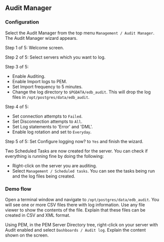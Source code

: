 ## Audit Manager

### Configuration
Select the Audit Manager from the top menu `Management / Audit Manager`. The Audit Manager wizard appears.

Step 1 of 5: Welcome screen.

Step 2 of 5: Select servers which you want to log. 

Step 3 of 5: 
- Enable Auditing. 
- Enable Import logs to PEM.
- Set Import frequency to 5 minutes.
- Change the log directory to `$PGDATA/edb_audit`. This will drop the log files in `/opt/postgres/data/edb_audit`.

Step 4 of 5: 
- Set connection attempts to `Failed`. 
- Set Disconnection attempts to `All`. 
- Set Log statements to 'Error' and 'DML'. 
- Enable log rotation and set to `Everyday`.

Step 5 of 5: Set Configure logging now? to `Yes` and finish the wizard.

Two Scheduled Tasks are now created for the server. You can check if everything is running fine by doing the following:
- Right-click on the server you are auditing.
- Select `Management / Scheduled tasks`. You can see the tasks being run and the log files being created.

### Demo flow
Open a terminal window and navigate to `/opt/postgres/data/edb_audit`. You will see one or more CSV files there with log information.
Use any file viewer to show the contents of the file. Explain that these files can be created in CSV and XML format.

Using PEM, in the PEM Server Directory tree, right-click on your server with Audit enabled and select `Dashboards / Audit log`. Explain the content shown on the screen.
